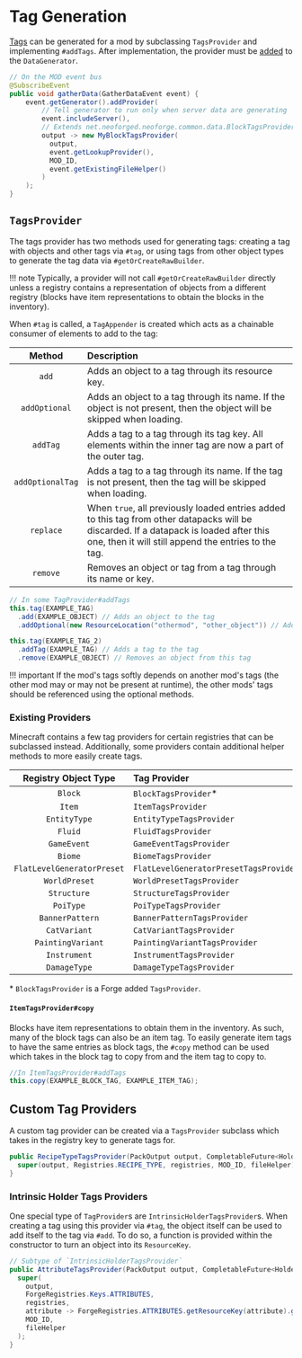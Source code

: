 Tag Generation
==============

[Tags] can be generated for a mod by subclassing `TagsProvider` and implementing `#addTags`. After implementation, the provider must be [added][datagen] to the `DataGenerator`.

```java
// On the MOD event bus
@SubscribeEvent
public void gatherData(GatherDataEvent event) {
    event.getGenerator().addProvider(
        // Tell generator to run only when server data are generating
        event.includeServer(),
        // Extends net.neoforged.neoforge.common.data.BlockTagsProvider
        output -> new MyBlockTagsProvider(
          output,
          event.getLookupProvider(),
          MOD_ID,
          event.getExistingFileHelper()
        )
    );
}
```

`TagsProvider`
--------------

The tags provider has two methods used for generating tags: creating a tag with objects and other tags via `#tag`, or using tags from other object types to generate the tag data via `#getOrCreateRawBuilder`.

!!! note
    Typically, a provider will not call `#getOrCreateRawBuilder` directly unless a registry contains a representation of objects from a different registry (blocks have item representations to obtain the blocks in the inventory).

When `#tag` is called, a `TagAppender` is created which acts as a chainable consumer of elements to add to the tag:

Method           | Description
:---:            | :---
`add`            | Adds an object to a tag through its resource key. 
`addOptional`    | Adds an object to a tag through its name. If the object is not present, then the object will be skipped when loading.
`addTag`         | Adds a tag to a tag through its tag key. All elements within the inner tag are now a part of the outer tag.
`addOptionalTag` | Adds a tag to a tag through its name. If the tag is not present, then the tag will be skipped when loading.
`replace`        | When `true`, all previously loaded entries added to this tag from other datapacks will be discarded. If a datapack is loaded after this one, then it will still append the entries to the tag.
`remove`         | Removes an object or tag from a tag through its name or key.

```java
// In some TagProvider#addTags
this.tag(EXAMPLE_TAG)
  .add(EXAMPLE_OBJECT) // Adds an object to the tag
  .addOptional(new ResourceLocation("othermod", "other_object")) // Adds an object from another mod to the tag

this.tag(EXAMPLE_TAG_2)
  .addTag(EXAMPLE_TAG) // Adds a tag to the tag
  .remove(EXAMPLE_OBJECT) // Removes an object from this tag
```

!!! important
    If the mod's tags softly depends on another mod's tags (the other mod may or may not be present at runtime), the other mods' tags should be referenced using the optional methods.

### Existing Providers

Minecraft contains a few tag providers for certain registries that can be subclassed instead. Additionally, some providers contain additional helper methods to more easily create tags.

Registry Object Type         | Tag Provider
:---:                        | :---
`Block`                      | `BlockTagsProvider`\*
`Item`                       | `ItemTagsProvider`
`EntityType`                 | `EntityTypeTagsProvider`
`Fluid`                      | `FluidTagsProvider`
`GameEvent`                  | `GameEventTagsProvider`
`Biome`                      | `BiomeTagsProvider`
`FlatLevelGeneratorPreset`   | `FlatLevelGeneratorPresetTagsProvider`
`WorldPreset`                | `WorldPresetTagsProvider`
`Structure`                  | `StructureTagsProvider`
`PoiType`                    | `PoiTypeTagsProvider`
`BannerPattern`              | `BannerPatternTagsProvider`
`CatVariant`                 | `CatVariantTagsProvider`
`PaintingVariant`            | `PaintingVariantTagsProvider`
`Instrument`                 | `InstrumentTagsProvider`
`DamageType`                 | `DamageTypeTagsProvider`

\* `BlockTagsProvider` is a Forge added `TagsProvider`.

#### `ItemTagsProvider#copy`

Blocks have item representations to obtain them in the inventory. As such, many of the block tags can also be an item tag. To easily generate item tags to have the same entries as block tags, the `#copy` method can be used which takes in the block tag to copy from and the item tag to copy to.

```java
//In ItemTagsProvider#addTags
this.copy(EXAMPLE_BLOCK_TAG, EXAMPLE_ITEM_TAG);
```

Custom Tag Providers
--------------------

A custom tag provider can be created via a `TagsProvider` subclass which takes in the registry key to generate tags for.

```java
public RecipeTypeTagsProvider(PackOutput output, CompletableFuture<HolderLookup.Provider> registries, ExistingFileHelper fileHelper) {
  super(output, Registries.RECIPE_TYPE, registries, MOD_ID, fileHelper);
}
```

### Intrinsic Holder Tags Providers

One special type of `TagProvider`s are `IntrinsicHolderTagsProvider`s. When creating a tag using this provider via `#tag`, the object itself can be used to add itself to the tag via `#add`. To do so, a function is provided within the constructor to turn an object into its `ResourceKey`.

```java
// Subtype of `IntrinsicHolderTagsProvider`
public AttributeTagsProvider(PackOutput output, CompletableFuture<HolderLookup.Provider> registries, ExistingFileHelper fileHelper) {
  super(
    output,
    ForgeRegistries.Keys.ATTRIBUTES,
    registries,
    attribute -> ForgeRegistries.ATTRIBUTES.getResourceKey(attribute).get(),
    MOD_ID,
    fileHelper
  );
}
```

[tags]: ../../resources/server/tags.md
[datagen]: ../index.md#dataprovider
[custom]: ../../concepts/registries.md#새로운-레지스트리-정의하기
